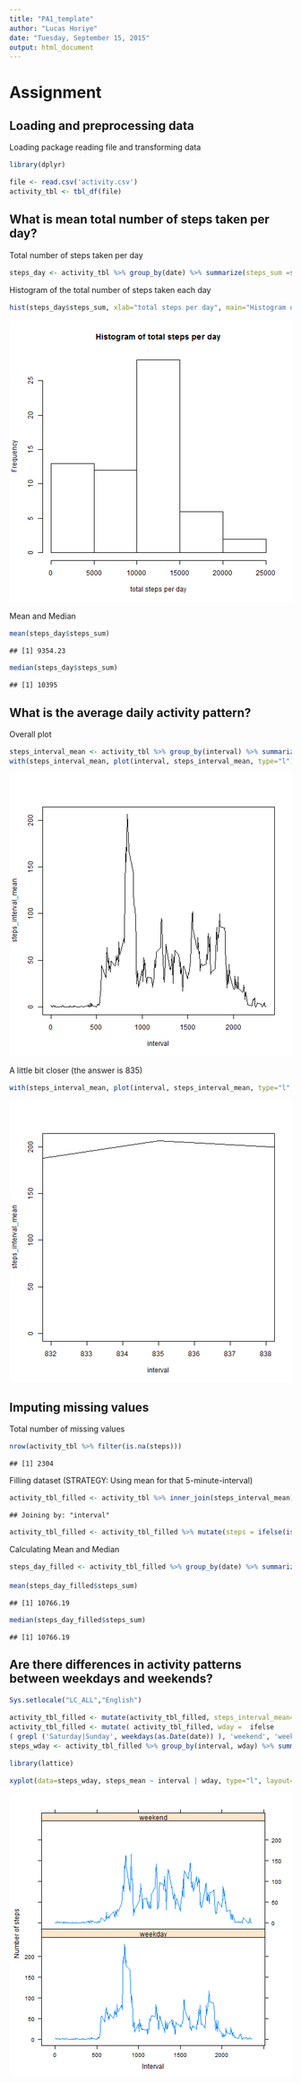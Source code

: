 ```yaml
---
title: "PA1_template"
author: "Lucas Horiye"
date: "Tuesday, September 15, 2015"
output: html_document
---
```


# Assignment

## Loading and preprocessing data

Loading package reading file and transforming data


```r
library(dplyr)
```


```r
file <- read.csv('activity.csv')
activity_tbl <- tbl_df(file)
```

## What is mean total number of steps taken per day?

Total number of steps taken per day

```r
steps_day <- activity_tbl %>% group_by(date) %>% summarize(steps_sum =sum(steps, na.rm=TRUE))
```
Histogram of the total number of steps taken each day

```r
hist(steps_day$steps_sum, xlab="total steps per day", main="Histogram of total steps per day")
```

![plot of chunk unnamed-chunk-4](figure/unnamed-chunk-4-1.png) 

Mean and Median

```r
mean(steps_day$steps_sum)
```

```
## [1] 9354.23
```

```r
median(steps_day$steps_sum)
```

```
## [1] 10395
```

## What is the average daily activity pattern?

Overall plot

```r
steps_interval_mean <- activity_tbl %>% group_by(interval) %>% summarize(steps_interval_mean =mean(steps, na.rm=TRUE))
with(steps_interval_mean, plot(interval, steps_interval_mean, type="l"))
```

![plot of chunk unnamed-chunk-6](figure/unnamed-chunk-6-1.png) 

A little bit closer (the answer is 835)

```r
with(steps_interval_mean, plot(interval, steps_interval_mean, type="l", xlim=c(832, 838)))
```

![plot of chunk unnamed-chunk-7](figure/unnamed-chunk-7-1.png) 

## Imputing missing values

Total number of missing values

```r
nrow(activity_tbl %>% filter(is.na(steps)))
```

```
## [1] 2304
```

Filling dataset
(STRATEGY: Using mean for that 5-minute-interval)

```r
activity_tbl_filled <- activity_tbl %>% inner_join(steps_interval_mean)
```

```
## Joining by: "interval"
```

```r
activity_tbl_filled <- activity_tbl_filled %>% mutate(steps = ifelse(is.na(steps), steps_interval_mean, steps))
```

Calculating Mean and Median

```r
steps_day_filled <- activity_tbl_filled %>% group_by(date) %>% summarize(steps_sum =sum(steps))

mean(steps_day_filled$steps_sum)
```

```
## [1] 10766.19
```

```r
median(steps_day_filled$steps_sum)
```

```
## [1] 10766.19
```

## Are there differences in activity patterns between weekdays and weekends?


```r
Sys.setlocale("LC_ALL","English")
```


```r
activity_tbl_filled <- mutate(activity_tbl_filled, steps_interval_mean=NULL)
activity_tbl_filled <- mutate( activity_tbl_filled, wday =  ifelse 
( grepl ('Saturday|Sunday', weekdays(as.Date(date)) ), 'weekend', 'weekday'))
steps_wday <- activity_tbl_filled %>% group_by(interval, wday) %>% summarize(steps_mean = mean(steps))
```

```r
library(lattice)
```

```r
xyplot(data=steps_wday, steps_mean ~ interval | wday, type="l", layout=c(1, 2), main="", ylab="Number of steps", xlab="Interval")
```

![plot of chunk unnamed-chunk-14](figure/unnamed-chunk-14-1.png) 
